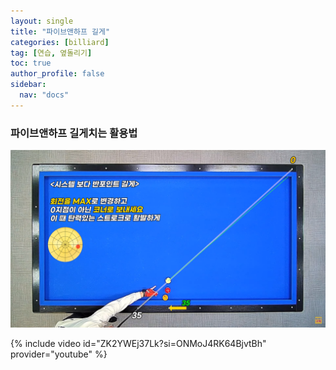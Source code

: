 ```yaml
---
layout: single
title: "파이브앤하프 길게"
categories: [billiard]
tag: [연습, 옆돌리기]
toc: true
author_profile: false
sidebar:
  nav: "docs"
---
```


### 파이브앤하프 길게치는 활용법

[![파이브앤하프 길게치는 활용법](/images/%ED%8C%8C%EC%9D%B4%EB%B8%8C%EC%95%A4%ED%95%98%ED%94%84%20%EA%B8%B8%EA%B2%8C.png)](https://1drv.ms/p/s!AuJKpwyYpUY9_TxrGKafb288RjJ6?e=ZLuyVB)

{% include video id="ZK2YWEj37Lk?si=ONMoJ4RK64BjvtBh" provider="youtube" %}
